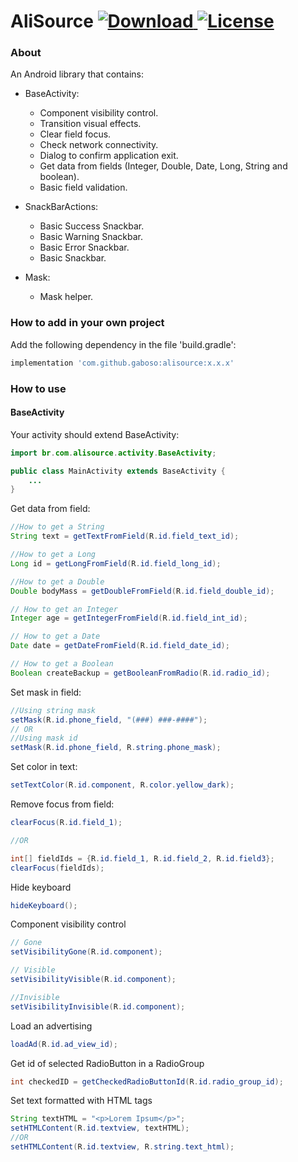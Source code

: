 # AliSource [ ![Download](https://api.bintray.com/packages/gaboso/com.github.gaboso/alisource/images/download.svg) ](https://bintray.com/gaboso/com.github.gaboso/alisource/_latestVersion)[![License](https://img.shields.io/badge/License-Apache%202.0-blue.svg)](https://opensource.org/licenses/Apache-2.0)


### About

An Android library that contains:

- BaseActivity:
    - Component visibility control.
    - Transition visual effects.
    - Clear field focus.
    - Check network connectivity.
    - Dialog to confirm application exit.
    - Get data from fields (Integer, Double, Date, Long, String and boolean).
    - Basic field validation.

- SnackBarActions:
    - Basic Success Snackbar.
    - Basic Warning Snackbar.
    - Basic Error Snackbar.
    - Basic Snackbar.
    
- Mask:
    - Mask helper.
    
### How to add in your own project

Add the following dependency in the file 'build.gradle':

```gradle
implementation 'com.github.gaboso:alisource:x.x.x'
```

### How to use

#### BaseActivity

Your activity should extend BaseActivity:
```java
import br.com.alisource.activity.BaseActivity;

public class MainActivity extends BaseActivity {
    ...
}
```

Get data from field:
```java
//How to get a String
String text = getTextFromField(R.id.field_text_id);

//How to get a Long
Long id = getLongFromField(R.id.field_long_id);

//How to get a Double
Double bodyMass = getDoubleFromField(R.id.field_double_id);

// How to get an Integer
Integer age = getIntegerFromField(R.id.field_int_id);

// How to get a Date
Date date = getDateFromField(R.id.field_date_id);

// How to get a Boolean
Boolean createBackup = getBooleanFromRadio(R.id.radio_id);
```

Set mask in field:
```java
//Using string mask
setMask(R.id.phone_field, "(###) ###-####");
// OR
//Using mask id
setMask(R.id.phone_field, R.string.phone_mask);
```

Set color in text:
```java
setTextColor(R.id.component, R.color.yellow_dark);
```

Remove focus from field:
```java
clearFocus(R.id.field_1);

//OR

int[] fieldIds = {R.id.field_1, R.id.field_2, R.id.field3};
clearFocus(fieldIds);
```

Hide keyboard
```java
hideKeyboard();
```

Component visibility control
```java
// Gone
setVisibilityGone(R.id.component);

// Visible
setVisibilityVisible(R.id.component);

//Invisible
setVisibilityInvisible(R.id.component);

```

Load an advertising
```java
loadAd(R.id.ad_view_id);
```

Get id of selected RadioButton in a RadioGroup
```java
int checkedID = getCheckedRadioButtonId(R.id.radio_group_id);
```

Set text formatted with HTML tags
```java
String textHTML = "<p>Lorem Ipsum</p>";
setHTMLContent(R.id.textview, textHTML);
//OR
setHTMLContent(R.id.textview, R.string.text_html);
```

